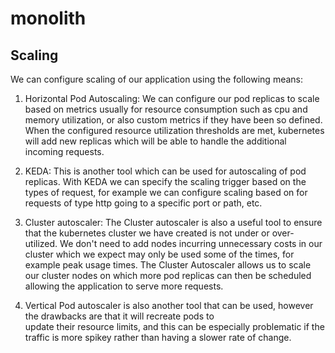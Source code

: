 # monolith


## Scaling

We can configure scaling of our application using the following means:
1. Horizontal Pod Autoscaling: 
  We can configure our pod replicas to scale based on metrics usually for resource consumption such as cpu and memory 
  utilization, or also custom metrics if they have been so defined.
  When the configured resource utilization thresholds are met, kubernetes will add new replicas which will be able to
  handle the additional incoming requests.
  
2. KEDA: This is another tool which can be used for autoscaling of pod replicas. With KEDA we can specify the scaling trigger
   based on the types of request, for example we can configure scaling based on for requests of type http going to a specific port or path, etc.

3. Cluster autoscaler: The Cluster autoscaler is also a useful tool to ensure that the kubernetes cluster we have created
   is not under or over-utilized. We don't need to add nodes incurring unnecessary costs in our cluster 
   which we expect may only be used some of the times, for example peak usage times. The Cluster Autoscaler allows us to
   scale our cluster nodes on which more pod replicas can then be scheduled allowing the application to serve more requests.

4. Vertical Pod autoscaler is also another tool that can be used, however the drawbacks are that it will recreate pods to  
   update their resource limits, and this can be especially problematic if the traffic is more spikey rather than having
   a slower rate of change.
